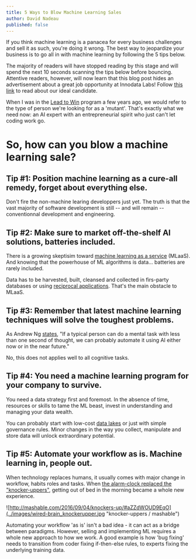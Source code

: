 ```yaml
---
title: 5 Ways to Blow Machine Learning Sales
author: David Nadeau
published: false
---
```


If you think machine learning is a panacea for every business challenges and sell it as such, you're doing it wrong. 
The best way to jeopardize your business is to go all in with machine learning by following the 5 tips below. 

The majority of readers will have stopped reading by this stage and will spend the next 10 seconds scanning the tips below before bouncing. Attentive readers, however, will now learn that this blog post hides an advertisement about a great job opportunity at Innodata Labs! Follow [this link](https://www.workable.com/j/4E2308F924) to read about our ideal candidate. 

When I was in the [Lead to Win](http://www.leadtowin.ca/) program a few years ago, we would refer to the type of person 
we're looking for as a 'mutant'. That's exactly what we need now: an AI expert with an entrepreneurial spirit who just can't let coding work go.

# So, how can you blow a machine learning sale?

## Tip #1: Position machine learning as a cure-all remedy, forget about everything else.

Don't fire the non-machine learing developpers just yet. The truth is that the vast majority of software development is still -- and will remain -- conventionnal development and engineering.

## Tip #2: Make sure to market off-the-shelf AI solutions, batteries included.

There is a growing skeptisim toward [machine learning as a service](http://www.bradfordcross.com/blog/2017/3/3/five-ai-startup-predictions-for-2017) (MLaaS). And knowing that the powerhouse of ML algorithms is data... batteries are rarely included. 

Data has to be harvested, built, cleansed and collected in firs-party databases or using [reciprocal applications](http://www.rightrelevance.com/search/articles/hero?article=ad608ec74c0a09cc6088810356ad2b8264994d53&query=Machine%20Learning&taccount=ml_toparticles). That's the main obstacle to MLaaS.

## Tip #3: Remember that latest machine learning techniques will solve the toughest problems.

As Andrew Ng [states](https://hbr.org/2016/11/what-artificial-intelligence-can-and-cant-do-right-now), "If a typical person can do a mental task with less than one second of thought, we can probably automate it using AI either now or in the near future."

No, this does not applies well to all cognitive tasks. 

## Tip #4: You need a machine learning program for your company to survive.

You need a data strategy first and foremost. In the absence of time, resources or skills to tame the ML beast, 
invest in understanding and managing your data wealth. 

You can probably start with low-cost [data lakes](https://en.wikipedia.org/wiki/Data_lake) or just with simple governance rules. Minor changes in the way you collect, manipulate and store data will unlock extraordinary potential.

## Tip #5: Automate your workflow as is. Machine learning in, people out.

When technology replaces humans, it usually comes with major change in workflow, habits roles and tasks. When [the alarm-clock replaced the "knocker-uppers"](https://ines.io/blog/wired-brain-ai-powered-future), getting out of bed in the morning became a whole new experience.

![http://mashable.com/2016/09/04/knockers-up/#aZZdWOUD9EqO](../images/wired-brain_knockerupper.jpg "knocker-uppers / mashable")

Automating your workflow 'as is' isn't a bad idea - it can act as a bridge between paradigms. However, selling and implementing ML requires a whole new approach to how we work. A good example is how 'bug fixing' needs to transition from coder fixing if-then-else rules, to experts fixing the underlying training data.





